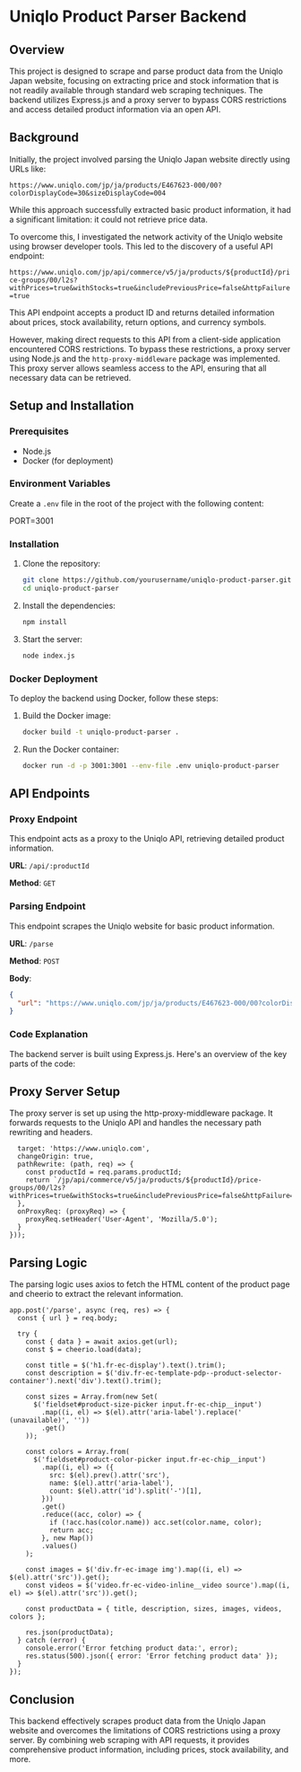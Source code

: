 # Uniqlo Product Parser Backend

## Overview

This project is designed to scrape and parse product data from the Uniqlo Japan website, focusing on extracting price and stock information that is not readily available through standard web scraping techniques. The backend utilizes Express.js and a proxy server to bypass CORS restrictions and access detailed product information via an open API.

## Background

Initially, the project involved parsing the Uniqlo Japan website directly using URLs like:

`https://www.uniqlo.com/jp/ja/products/E467623-000/00?colorDisplayCode=30&sizeDisplayCode=004`


While this approach successfully extracted basic product information, it had a significant limitation: it could not retrieve price data.

To overcome this, I investigated the network activity of the Uniqlo website using browser developer tools. This led to the discovery of a useful API endpoint:

`https://www.uniqlo.com/jp/api/commerce/v5/ja/products/${productId}/price-groups/00/l2s?withPrices=true&withStocks=true&includePreviousPrice=false&httpFailure=true`


This API endpoint accepts a product ID and returns detailed information about prices, stock availability, return options, and currency symbols.

However, making direct requests to this API from a client-side application encountered CORS restrictions. To bypass these restrictions, a proxy server using Node.js and the `http-proxy-middleware` package was implemented. This proxy server allows seamless access to the API, ensuring that all necessary data can be retrieved.

## Setup and Installation

### Prerequisites

- Node.js
- Docker (for deployment)

### Environment Variables

Create a `.env` file in the root of the project with the following content:

PORT=3001


### Installation

1. Clone the repository:

    ```bash
    git clone https://github.com/yourusername/uniqlo-product-parser.git
    cd uniqlo-product-parser
    ```

2. Install the dependencies:

    ```bash
    npm install
    ```

3. Start the server:

    ```bash
    node index.js
    ```

### Docker Deployment

To deploy the backend using Docker, follow these steps:

1. Build the Docker image:

    ```bash
    docker build -t uniqlo-product-parser .
    ```

2. Run the Docker container:

    ```bash
    docker run -d -p 3001:3001 --env-file .env uniqlo-product-parser
    ```

## API Endpoints

### Proxy Endpoint

This endpoint acts as a proxy to the Uniqlo API, retrieving detailed product information.

**URL**: `/api/:productId`

**Method**: `GET`

### Parsing Endpoint

This endpoint scrapes the Uniqlo website for basic product information.

**URL**: `/parse`

**Method**: `POST`

**Body**:

```json
{
  "url": "https://www.uniqlo.com/jp/ja/products/E467623-000/00?colorDisplayCode=30&sizeDisplayCode=004"
}
```

### Code Explanation

The backend server is built using Express.js. Here's an overview of the key parts of the code:
## Proxy Server Setup
The proxy server is set up using the http-proxy-middleware package. It forwards requests to the Uniqlo API and handles the necessary path rewriting and headers.

```app.use('/api/:productId', createProxyMiddleware({
  target: 'https://www.uniqlo.com',
  changeOrigin: true,
  pathRewrite: (path, req) => {
    const productId = req.params.productId;
    return `/jp/api/commerce/v5/ja/products/${productId}/price-groups/00/l2s?withPrices=true&withStocks=true&includePreviousPrice=false&httpFailure=true`;
  },
  onProxyReq: (proxyReq) => {
    proxyReq.setHeader('User-Agent', 'Mozilla/5.0');
  }
}));
```

## Parsing Logic
The parsing logic uses axios to fetch the HTML content of the product page and cheerio to extract the relevant information.

```
app.post('/parse', async (req, res) => {
  const { url } = req.body;

  try {
    const { data } = await axios.get(url);
    const $ = cheerio.load(data);

    const title = $('h1.fr-ec-display').text().trim();
    const description = $('div.fr-ec-template-pdp--product-selector-container').next('div').text().trim();

    const sizes = Array.from(new Set(
      $('fieldset#product-size-picker input.fr-ec-chip__input')
        .map((i, el) => $(el).attr('aria-label').replace(' (unavailable)', ''))
        .get()
    ));

    const colors = Array.from(
      $('fieldset#product-color-picker input.fr-ec-chip__input')
        .map((i, el) => ({
          src: $(el).prev().attr('src'),
          name: $(el).attr('aria-label'),
          count: $(el).attr('id').split('-')[1],
        }))
        .get()
        .reduce((acc, color) => {
          if (!acc.has(color.name)) acc.set(color.name, color);
          return acc;
        }, new Map())
        .values()
    );

    const images = $('div.fr-ec-image img').map((i, el) => $(el).attr('src')).get();
    const videos = $('video.fr-ec-video-inline__video source').map((i, el) => $(el).attr('src')).get();

    const productData = { title, description, sizes, images, videos, colors };

    res.json(productData);
  } catch (error) {
    console.error('Error fetching product data:', error);
    res.status(500).json({ error: 'Error fetching product data' });
  }
});
```

## Conclusion
This backend effectively scrapes product data from the Uniqlo Japan website and overcomes the limitations of CORS restrictions using a proxy server. By combining web scraping with API requests, it provides comprehensive product information, including prices, stock availability, and more.
